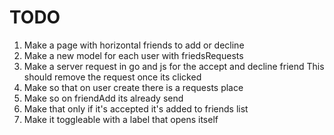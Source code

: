 # TODO

1. Make a page with horizontal friends to add or decline
2. Make a new model for each user with friedsRequests
4. Make a server request in go and js for the accept and decline friend
  This should remove the request once its clicked
6. Make so that on user create there is a requests place
7. Make so on friendAdd its already send
8. Make that only if it's accepted it's added to friends list
9. Make it toggleable with a label that opens itself
